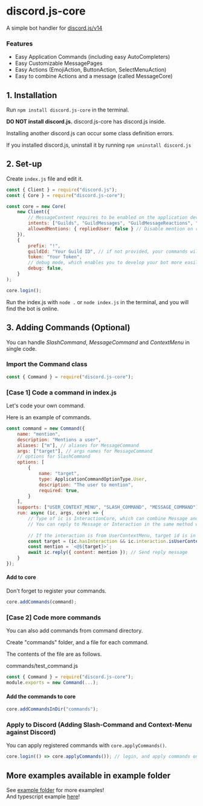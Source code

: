 # discord.js-core
A simple bot handler for [discord.js/v14](https://github.com/discordjs/discord.js)

### Features
 - Easy Application Commands (including easy AutoCompleters)
 - Easy Customizable MessagePages
 - Easy Actions (EmojiAction, ButtonAction, SelectMenuAction)
 - Easy to combine Actions and a message (called MessageCore)

## 1. Installation
Run `npm install discord.js-core` in the terminal.  

**DO NOT install discord.js.**
discord.js-core has discord.js inside.

Installing another discord.js can occur some class definition errors.

If you installed discord.js, uninstall it by running `npm uninstall discord.js`

## 2. Set-up
Create `index.js` file and edit it.

```js
const { Client } = require("discord.js");
const { Core } = require("discord.js-core");

const core = new Core(
    new Client({
        // MessageContent requires to be enabled on the application developer portal (https://discord.com/developers/applications/)
        intents: ["Guilds", "GuildMessages", "GuildMessageReactions", "MessageContent"],
        allowedMentions: { repliedUser: false } // Disable mention on reply (Recommended)
    }),
    {
        prefix: "!",
        guildId: "Your Guild ID", // if not provided, your commands will be applied to global (to all guilds, DMs, and groups)
        token: "Your Token",
        // debug mode, which enables you to develop your bot more easily. (e.g. All commands have "-debug" at the end of their name in debug mode)
        debug: false, 
    }
);

core.login();
```
Run the index.js with `node .` or `node index.js` in the terminal,
and you will find the bot is online.

## 3. Adding Commands (Optional)
You can handle *SlashCommand*, *MessageCommand* and *ContextMenu* in single code.

### Import the Command class
```js
const { Command } = require("discord.js-core");
```

### [Case 1] Code a command in index.js
Let's code your own command.

Here is an example of commands.

```js
const command = new Command({
    name: "mention",
    description: "Mentions a user",
    aliases: ["m"], // aliases for MessageCommand
    args: ["target"], // args names for MessageCommand
    // options for SlashCommand
    options: [
        {
            name: "target",
            type: ApplicationCommandOptionType.User,
            description: "The user to mention",
            required: true,
        }
    ],
    supports: ["USER_CONTEXT_MENU", "SLASH_COMMAND", "MESSAGE_COMMAND"], // Types of commands which this command supports
    run: async (ic, args, core) => {
        // Type of ic is InteractionCore, which can combine Message and Interaction.
        // You can reply to Message or Interaction in the same method with InteractionCore.
        
        // If the interaction is from UserContextMenu, target id is in args["user"] (If from MessageContextMenu, in args["message"])
        const target = (ic.hasInteraction && ic.interaction.isUserContextMenuCommand()) ? args["user"] : args["target"]; 
        const mention = `<@${target}>`;
        await ic.reply({ content: mention }); // Send reply message
    }
});
```

#### Add to core
Don't forget to register your commands.
```js
core.addCommands(command);
```



### [Case 2] Code more commands
You can also add commands from command directory.

Create "commands" folder, and a file for each command.

The contents of the file are as follows.

commands/test_command.js
```js
const { Command } = require("discord.js-core");
module.exports = new Command(...);
```

#### Add the commands to core
```js
core.addCommandsInDir("commands");
```

### Apply to Discord (Adding Slash-Command and Context-Menu against Discord)
You can apply registered commands with `core.applyCommands()`.
```js
core.login(() => core.applyCommands()); // login, and apply commands on ready
```


## More examples available in example folder
See [example folder](example) for more examples!  
And typescript example [here](example-ts)!
